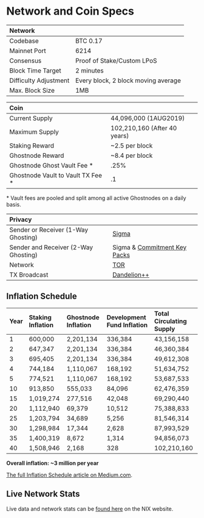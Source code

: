# Network and Coin Specs

| Network |  |
| :--- | :--- |
| Codebase | BTC 0.17 |
| Mainnet Port | 6214 |
| Consensus | Proof of Stake/Custom LPoS |
| Block Time Target | 2 minutes |
| Difficulty Adjustment | Every block, 2 block moving average |
| Max. Block Size | 1MB |

| Coin |  |
| :--- | :--- |
| Current Supply | 44,096,000 \(1AUG2019\) |
| Maximum Supply | 102,210,160 \(After 40 years\) |
| Staking Reward | ~2.5 per block |
| Ghostnode Reward | ~8.4 per block |
| Ghostnode Ghost Vault Fee \* | .25% |
| Ghostnode Vault to Vault TX Fee \* | .1 |

 \* Vault fees are pooled and split among all active Ghostnodes on a daily basis.

| Privacy |  |
| :--- | :--- |
| Sender or Receiver \(1-Way Ghosting\) | [Sigma](https://eprint.iacr.org/2014/764.pdf) |
| Sender and Receiver \(2-Way Ghosting\) | Sigma & [Commitment Key Packs](https://nixplatform.io/wp-content/uploads/2018/10/Commitment_Key_Packs_v1-0-1.pdf) |
| Network | [TOR](https://www.torproject.org/) |
| TX Broadcast | [Dandelion++](https://arxiv.org/pdf/1805.11060.pdf) |

## Inflation Schedule

| Year | Staking Inflation | Ghostnode Inflation | Development Fund Inflation | Total Circulating Supply |
| :--- | :--- | :--- | :--- | :--- |
| 1 | 600,000 | 2,201,134 | 336,384 | 43,156,158 |
| 2 | 647,347 | 2,201,134 | 336,384 | 46,360,384 |
| 3 | 695,405 | 2,201,134 | 336,384 | 49,612,308 |
| 4 | 744,184 | 1,110,067 | 168,192 | 51,634,752 |
| 5 | 774,521 | 1,110,067 | 168,192 | 53,687,533 |
| 10 | 913,850 | 555,033 | 84,096 | 62,476,359 |
| 15 | 1,019,274 | 277,516 | 42,048 | 69,290,440 |
| 20 | 1,112,940 | 69,379 | 10,512 | 75,388,833 |
| 25 | 1,203,794 | 34,689 | 5,256 | 81,546,314 |
| 30 | 1,298,984 | 17,344 | 2,628 | 87,993,529 |
| 35 | 1,400,319 | 8,672 | 1,314 | 94,856,073 |
| 40 | 1,508,946 | 2,168 | 328 | 102,210,160 |

**Overall inflation: ~3 million per year**

[The full Inflation Schedule article on Medium.com](https://medium.com/@nixplatform/proof-of-stake-inflation-schedule-d9c6b5a1e119).

## Live Network Stats

Live data and network stats can be [found here](https://data.nixplatform.io/) on the NIX website.


